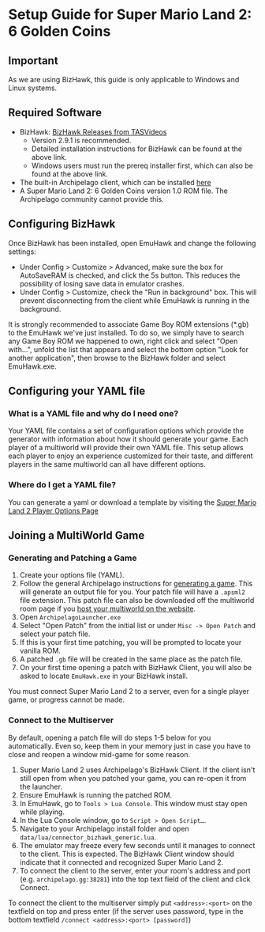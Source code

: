 # Setup Guide for Super Mario Land 2: 6 Golden Coins

## Important

As we are using BizHawk, this guide is only applicable to Windows and Linux systems.

## Required Software

- BizHawk: [BizHawk Releases from TASVideos](https://tasvideos.org/BizHawk/ReleaseHistory)
  - Version 2.9.1 is recommended.
  - Detailed installation instructions for BizHawk can be found at the above link.
  - Windows users must run the prereq installer first, which can also be found at the above link.
- The built-in Archipelago client, which can be installed [here](https://github.com/ArchipelagoMW/Archipelago/releases)
- A Super Mario Land 2: 6 Golden Coins version 1.0 ROM file. The Archipelago community cannot provide this.

## Configuring BizHawk

Once BizHawk has been installed, open EmuHawk and change the following settings:

- Under Config > Customize > Advanced, make sure the box for AutoSaveRAM is checked, and click the 5s button.
  This reduces the possibility of losing save data in emulator crashes.
- Under Config > Customize, check the "Run in background" box. This will prevent disconnecting from the client while
EmuHawk is running in the background.

It is strongly recommended to associate Game Boy ROM extensions (\*.gb) to the EmuHawk we've just installed.
To do so, we simply have to search any Game Boy ROM we happened to own, right click and select "Open with...", unfold
the list that appears and select the bottom option "Look for another application", then browse to the BizHawk folder
and select EmuHawk.exe.

## Configuring your YAML file

### What is a YAML file and why do I need one?

Your YAML file contains a set of configuration options which provide the generator with information about how it should
generate your game. Each player of a multiworld will provide their own YAML file. This setup allows each player to enjoy
an experience customized for their taste, and different players in the same multiworld can all have different options.

### Where do I get a YAML file?

You can generate a yaml or download a template by visiting the [Super Mario Land 2 Player Options Page](/games/Super%20Mario%20Land%202/player-options)

## Joining a MultiWorld Game

### Generating and Patching a Game

1. Create your options file (YAML).
2. Follow the general Archipelago instructions for [generating a game](../../Archipelago/setup/en#generating-a-game).
This will generate an output file for you. Your patch file will have a `.apsml2` file extension.
This patch file can also be downloaded off the multiworld room page if you [host your multiworld on the website](../../Archipelago/setup#hosting-on-the-website).
3. Open `ArchipelagoLauncher.exe`
4. Select "Open Patch" from the initial list or under `Misc -> Open Patch` and select your patch file.
5. If this is your first time patching, you will be prompted to locate your vanilla ROM.
6. A patched `.gb` file will be created in the same place as the patch file.
7. On your first time opening a patch with BizHawk Client, you will also be asked to locate `EmuHawk.exe` in your
BizHawk install.

You must connect Super Mario Land 2 to a server, even for a single player game, or progress cannot be made.

### Connect to the Multiserver

By default, opening a patch file will do steps 1-5 below for you automatically. Even so, keep them in your memory just
in case you have to close and reopen a window mid-game for some reason.

1. Super Mario Land 2 uses Archipelago's BizHawk Client. If the client isn't still open from when you patched your
game, you can re-open it from the launcher.
2. Ensure EmuHawk is running the patched ROM.
3. In EmuHawk, go to `Tools > Lua Console`. This window must stay open while playing.
4. In the Lua Console window, go to `Script > Open Script…`.
5. Navigate to your Archipelago install folder and open `data/lua/connector_bizhawk_generic.lua`.
6. The emulator may freeze every few seconds until it manages to connect to the client. This is expected. The BizHawk
Client window should indicate that it connected and recognized Super Mario Land 2.
7. To connect the client to the server, enter your room's address and port (e.g. `archipelago.gg:38281`) into the
top text field of the client and click Connect.

To connect the client to the multiserver simply put `<address>:<port>` on the textfield on top and press enter (if the
server uses password, type in the bottom textfield `/connect <address>:<port> [password]`)